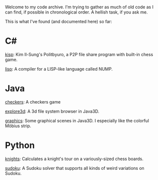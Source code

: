 Welcome to my code archive. I'm trying to gather as much 
of old code as I can find, if possible in chronological 
order. A hellish task, if you ask me.

This is what I've found (and documented here) so far:

# C# #

[kisp][ck]: Kim Il-Sung's Politbyuro, a P2P file share program with built-in chess game.

[lisp][cl]: A compiler for a LISP-like language called NUMP.

# Java #

[checkers][jc]: A checkers game

[explore3d][je]: A 3d file system browser in Java3D. 

[graphics][jg]: Some graphical scenes in Java3D. I especially like the colorful Möbius strip.

# Python #

[knights][pk]: Calculates a knight's tour on a variously-sized chess boards.

[sudoku][ps]: A Sudoku solver that supports all kinds of weird variations on Sudoku.

[ck]: https://github.com/JoostMolenaar/code/tree/master/csharp/kisp
[cl]: https://github.com/JoostMolenaar/code/tree/master/delphi/lisp
[jc]: https://github.com/JoostMolenaar/code/tree/master/java/checkers
[je]: https://github.com/JoostMolenaar/code/tree/master/java/explore3d
[jg]: https://github.com/JoostMolenaar/code/tree/master/java/graphics
[pk]: https://github.com/JoostMolenaar/code/tree/master/python/knights
[ps]: https://github.com/JoostMolenaar/code/tree/master/python/sudoku
